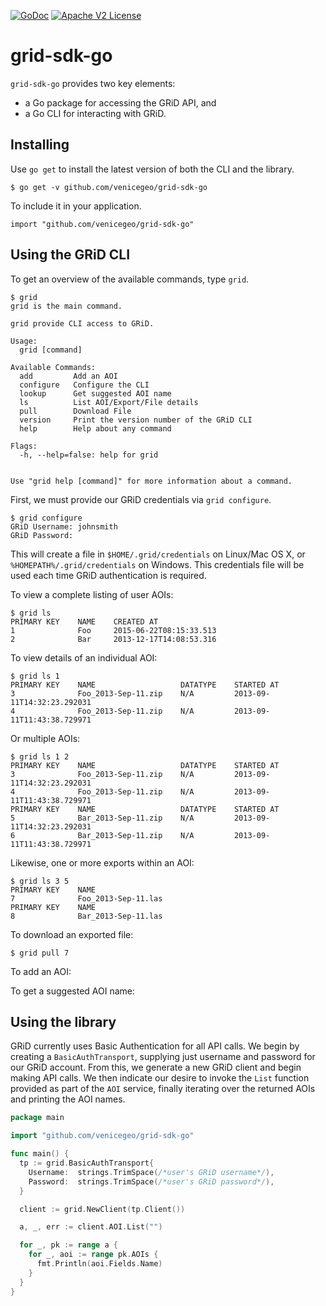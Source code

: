 [![GoDoc](https://godoc.org/github.com/venicegeo/grid-sdk-go?status.svg)](https://godoc.org/github.com/venicegeo/grid-sdk-go)
[![Apache V2 License](http://img.shields.io/badge/license-Apache%20V2-blue.svg)](https://github.com/venicegeo/grid-sdk-go/blob/master/LICENSE.txt)

# grid-sdk-go

`grid-sdk-go` provides two key elements:

* a Go package for accessing the GRiD API, and
* a Go CLI for interacting with GRiD.

## Installing

Use `go get` to install the latest version of both the CLI and the library.

    $ go get -v github.com/venicegeo/grid-sdk-go

To include it in your application.

    import "github.com/venicegeo/grid-sdk-go"

## Using the GRiD CLI

To get an overview of the available commands, type `grid`.

    $ grid
    grid is the main command.

    grid provide CLI access to GRiD.

    Usage:
      grid [command]

    Available Commands:
      add         Add an AOI
      configure   Configure the CLI
      lookup      Get suggested AOI name
      ls          List AOI/Export/File details
      pull        Download File
      version     Print the version number of the GRiD CLI
      help        Help about any command

    Flags:
      -h, --help=false: help for grid


    Use "grid help [command]" for more information about a command.

First, we must provide our GRiD credentials via `grid configure`.

    $ grid configure
    GRiD Username: johnsmith
    GRiD Password:

This will create a file in `$HOME/.grid/credentials` on Linux/Mac OS X, or `%HOMEPATH%/.grid/credentials` on Windows. This credentials file will be used each time GRiD authentication is required.

To view a complete listing of user AOIs:

    $ grid ls
    PRIMARY KEY    NAME    CREATED AT
    1              Foo     2015-06-22T08:15:33.513
    2              Bar     2013-12-17T14:08:53.316

To view details of an individual AOI:

    $ grid ls 1
    PRIMARY KEY    NAME                   DATATYPE    STARTED AT
    3              Foo_2013-Sep-11.zip    N/A         2013-09-11T14:32:23.292031
    4              Foo_2013-Sep-11.zip    N/A         2013-09-11T11:43:38.729971

Or multiple AOIs:

    $ grid ls 1 2
    PRIMARY KEY    NAME                   DATATYPE    STARTED AT
    3              Foo_2013-Sep-11.zip    N/A         2013-09-11T14:32:23.292031
    4              Foo_2013-Sep-11.zip    N/A         2013-09-11T11:43:38.729971
    PRIMARY KEY    NAME                   DATATYPE    STARTED AT
    5              Bar_2013-Sep-11.zip    N/A         2013-09-11T14:32:23.292031
    6              Bar_2013-Sep-11.zip    N/A         2013-09-11T11:43:38.729971

Likewise, one or more exports within an AOI:

    $ grid ls 3 5
    PRIMARY KEY    NAME
    7              Foo_2013-Sep-11.las
    PRIMARY KEY    NAME
    8              Bar_2013-Sep-11.las

To download an exported file:

    $ grid pull 7

To add an AOI:

To get a suggested AOI name:

## Using the library

GRiD currently uses Basic Authentication for all API calls. We begin by creating a `BasicAuthTransport`, supplying just username and password for our GRiD account. From this, we generate a new GRiD client and begin making API calls. We then indicate our desire to invoke the `List` function provided as part of the `AOI` service, finally iterating over the returned AOIs and printing the AOI names.

```go
package main

import "github.com/venicegeo/grid-sdk-go"

func main() {
  tp := grid.BasicAuthTransport{
    Username:  strings.TrimSpace(/*user's GRiD username*/),
    Password:  strings.TrimSpace(/*user's GRiD password*/),
  }

  client := grid.NewClient(tp.Client())

  a, _, err := client.AOI.List("")

  for _, pk := range a {
    for _, aoi := range pk.AOIs {
      fmt.Println(aoi.Fields.Name)
    }
  }
}
```

